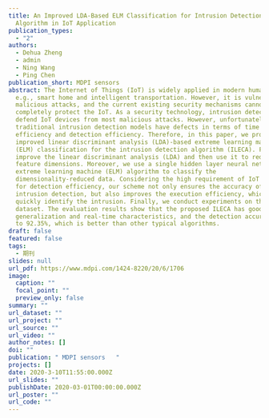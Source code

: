 ```yaml
---
title: An Improved LDA-Based ELM Classification for Intrusion Detection
  Algorithm in IoT Application
publication_types:
  - "2"
authors:
  - Dehua Zheng
  - admin
  - Ning Wang
  - Ping Chen
publication_short: MDPI sensors
abstract: The Internet of Things (IoT) is widely applied in modern human life,
  e.g., smart home and intelligent transportation. However, it is vulnerable to
  malicious attacks, and the current existing security mechanisms cannot
  completely protect the IoT. As a security technology, intrusion detection can
  defend IoT devices from most malicious attacks. However, unfortunately the
  traditional intrusion detection models have defects in terms of time
  efficiency and detection efficiency. Therefore, in this paper, we propose an
  improved linear discriminant analysis (LDA)-based extreme learning machine
  (ELM) classification for the intrusion detection algorithm (ILECA). First, we
  improve the linear discriminant analysis (LDA) and then use it to reduce the
  feature dimensions. Moreover, we use a single hidden layer neural network
  extreme learning machine (ELM) algorithm to classify the
  dimensionality-reduced data. Considering the high requirement of IoT devices
  for detection efficiency, our scheme not only ensures the accuracy of
  intrusion detection, but also improves the execution efficiency, which can
  quickly identify the intrusion. Finally, we conduct experiments on the NSL-KDD
  dataset. The evaluation results show that the proposed ILECA has good
  generalization and real-time characteristics, and the detection accuracy is up
  to 92.35%, which is better than other typical algorithms.
draft: false
featured: false
tags:
  - 期刊
slides: null
url_pdf: https://www.mdpi.com/1424-8220/20/6/1706
image:
  caption: ""
  focal_point: ""
  preview_only: false
summary: ""
url_dataset: ""
url_project: ""
url_source: ""
url_video: ""
author_notes: []
doi: ""
publication: " MDPI sensors   "
projects: []
date: 2020-3-10T11:55:00.000Z
url_slides: ""
publishDate: 2020-03-01T00:00:00.000Z
url_poster: ""
url_code: ""
---
```


